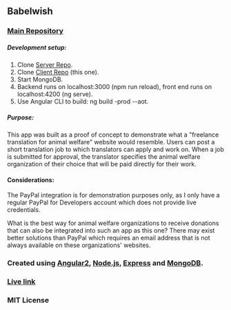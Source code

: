 Babelwish
------

### [Main Repository](https://https://github.com/wba0/Babelwish)

##### Development setup:

1. Clone [Server Repo](https://https://github.com/wba0/Babelwish).
2. Clone [Client Repo](https://https://github.com/wba0/Babelwish-client) (this one).
3. Start MongoDB.
4. Backend runs on localhost:3000 (npm run reload), front end runs on localhost:4200 (ng serve).
5. Use Angular CLI to build: ng build -prod --aot.


##### Purpose:
This app was built as a proof of concept to demonstrate what a "freelance translation for animal welfare" website would resemble. Users can post a short translation job to which translators can apply and work on. When a job is submitted for approval, the translator specifies the animal welfare organization of their choice that will be paid directly for their work.

#### Considerations:

The PayPal integration is for demonstration purposes only, as I only have a regular PayPal for Developers account which does not provide live credentials.

What is the best way for animal welfare organizations to receive donations that can also be integrated into such an app as this one? There may exist better solutions than PayPal which requires an email address that is not always available on these organizations' websites.


### Created using [Angular2](https://angular.io), [Node.js](https://nodejs.org), [Express](https://expressjs.com/) and [MongoDB](https://www.mongodb.com/).

### [Live link](http://babelwish.co/)

### MIT License
